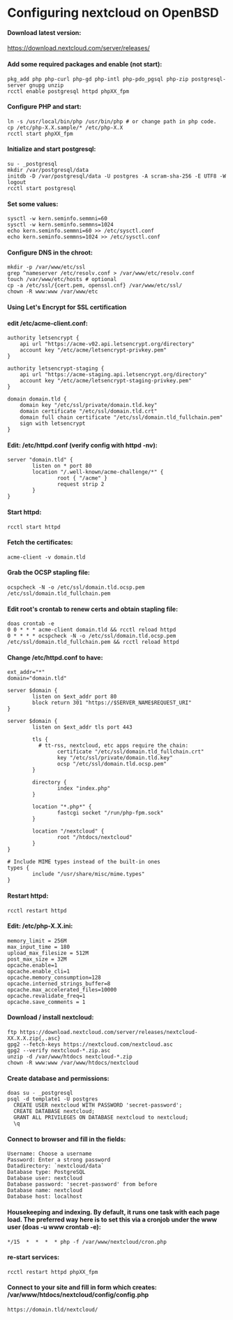 # Configuring nextcloud on OpenBSD

#### Download latest version:
https://download.nextcloud.com/server/releases/

#### Add some required packages and enable (not start):
```
pkg_add php php-curl php-gd php-intl php-pdo_pgsql php-zip postgresql-server gnupg unzip
rcctl enable postgresql httpd phpXX_fpm
```

#### Configure PHP and start:
```
ln -s /usr/local/bin/php /usr/bin/php # or change path in php code.
cp /etc/php-X.X.sample/* /etc/php-X.X
rcctl start phpXX_fpm
```

#### Initialize and start postgresql:
```
su - _postgresql
mkdir /var/postgresql/data
initdb -D /var/postgresql/data -U postgres -A scram-sha-256 -E UTF8 -W
logout
rcctl start postgresql
```

#### Set some values:
```
sysctl -w kern.seminfo.semmni=60
sysctl -w kern.seminfo.semmns=1024
echo kern.seminfo.semmni=60 >> /etc/sysctl.conf
echo kern.seminfo.semmns=1024 >> /etc/sysctl.conf
```

#### Configure DNS in the chroot:
```
mkdir -p /var/www/etc/ssl
grep ^nameserver /etc/resolv.conf > /var/www/etc/resolv.conf
touch /var/www/etc/hosts # optional
cp -a /etc/ssl/{cert.pem, openssl.cnf} /var/www/etc/ssl/
chown -R www:www /var/www/etc
```

#### Using Let's Encrypt for SSL certification 
#### edit /etc/acme-client.conf:
```
authority letsencrypt {
	api url "https://acme-v02.api.letsencrypt.org/directory"
	account key "/etc/acme/letsencrypt-privkey.pem"
}

authority letsencrypt-staging {
	api url "https://acme-staging.api.letsencrypt.org/directory"
	account key "/etc/acme/letsencrypt-staging-privkey.pem"
}

domain domain.tld {
	domain key "/etc/ssl/private/domain.tld.key"
	domain certificate "/etc/ssl/domain.tld.crt"
	domain full chain certificate "/etc/ssl/domain.tld_fullchain.pem"
	sign with letsencrypt
}
```

#### Edit: /etc/httpd.conf (verify config with httpd -nv):
```
server "domain.tld" {
        listen on * port 80
        location "/.well-known/acme-challenge/*" {
                root { "/acme" }
                request strip 2
        }
}
```

#### Start httpd:
```
rcctl start httpd
```

#### Fetch the certificates:
```
acme-client -v domain.tld
```

#### Grab the OCSP stapling file:
```
ocspcheck -N -o /etc/ssl/domain.tld.ocsp.pem /etc/ssl/domain.tld_fullchain.pem
```

#### Edit root's crontab to renew certs and obtain stapling file:
```
doas crontab -e
0 0 * * * acme-client domain.tld && rcctl reload httpd
0 * * * * ocspcheck -N -o /etc/ssl/domain.tld.ocsp.pem /etc/ssl/domain.tld_fullchain.pem && rcctl reload httpd
```

#### Change /etc/httpd.conf to have:
```
ext_addr="*"
domain="domain.tld"

server $domain {
        listen on $ext_addr port 80
        block return 301 "https://$SERVER_NAME$REQUEST_URI"
}

server $domain {
        listen on $ext_addr tls port 443

        tls {
          # tt-rss, nextcloud, etc apps require the chain:
                certificate "/etc/ssl/domain.tld_fullchain.crt"
                key "/etc/ssl/private/domain.tld.key"
                ocsp "/etc/ssl/domain.tld.ocsp.pem"
        }

        directory {
                index "index.php"
        }

        location "*.php*" {
                fastcgi socket "/run/php-fpm.sock"
        }

        location "/nextcloud" {
                root "/htdocs/nextcloud"
        }
}

# Include MIME types instead of the built-in ones
types {
        include "/usr/share/misc/mime.types"
}
```

#### Restart httpd:
```
rcctl restart httpd
```

#### Edit: /etc/php-X.X.ini:
```
memory_limit = 256M
max_input_time = 180
upload_max_filesize = 512M
post_max_size = 32M
opcache.enable=1
opcache.enable_cli=1
opcache.memory_consumption=128
opcache.interned_strings_buffer=8
opcache.max_accelerated_files=10000
opcache.revalidate_freq=1
opcache.save_comments = 1
```

#### Download / install nextcloud:
```
ftp https://download.nextcloud.com/server/releases/nextcloud-XX.X.X.zip{,.asc}
gpg2 --fetch-keys https://nextcloud.com/nextcloud.asc
gpg2 --verify nextcloud-*.zip.asc
unzip -d /var/www/htdocs nextcloud-*.zip
chown -R www:www /var/www/htdocs/nextcloud
```

#### Create database and permissions:
```
doas su - _postgresql
psql -d template1 -U postgres
  CREATE USER nextcloud WITH PASSWORD 'secret-password';
  CREATE DATABASE nextcloud;
  GRANT ALL PRIVILEGES ON DATABASE nextcloud to nextcloud;
  \q
```

#### Connect to browser and fill in the fields:
```
Username: Choose a username
Password: Enter a strong password
Datadirectory: `nextcloud/data`
Database type: PostgreSQL
Database user: nextcloud
Database password: 'secret-password' from before
Database name: nextcloud
Database host: localhost
```

#### Housekeeping and indexing. By default, it runs one task with each page load. The preferred way here is to set this via a cronjob under the www user (doas -u www crontab -e):
```
*/15  *  *  *  * php -f /var/www/nextcloud/cron.php
```

#### re-start services:
```
rcctl restart httpd phpXX_fpm
```

#### Connect to your site and fill in form which creates: /var/www/htdocs/nextcloud/config/config.php
```
https://domain.tld/nextcloud/
```
